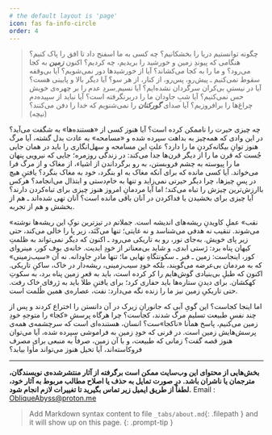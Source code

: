 ```yaml
---
# the default layout is 'page'
icon: fas fa-info-circle
order: 4
---
```


 > چگونه توانستیم دریا را بخشکانیم؟ چه کسی به ما اسفنج داد تا افق را پاک کنیم؟ هنگامی که پیوندِ زمین و خورشید را بریدیم، چه کردیم؟ اکنون **_زمین_** به کجا می‌رود؟ و ما را به کجا می‌کشاند؟ آیا از خورشیدها دور نمی‌شویم؟ آیا بی‌وقفه سقوط نمی‌کنیم ـ پیش‌رو، پس‌رو، از کنار، از هر سو؟ آیا دیگر بالا و پایینی هست؟ آیا در نیستیِ بی‌کران سرگردان نشده‌ایم؟ آیا نسیم ِسردِ عدم را بر چهره‌ی خویش حس نمی‌کنیم؟ آیا شبِ جاودان ما را دربرنگرفته است؟ آیا نباید از سپیده‌دم چراغ‌ها را برافروزیم؟ آیا صدای **_گورکنان_** را نمی‌شنویم که خدا را دفن می‌کنند؟ (نیچه)

چه چیزی حیرت را ناممکن کرده است؟ آیا هنوز کسی از «هستنده‌ها» به شگفت می‌آید؟ در این وادی که همه‌چیز به بداهت سپرده شده و «مسامحه» به عادت بدل گشته، آیا مرگ هنوز توانِ بیگانه‌کردنِ ما را دارد؟ علتِ این مسامحه و سهل‌انگاری را باید در همان جایی جُست که قرن ما را از دیگر قرن‌ها جدا می‌کند: در زندگی روزمره؛ جایی که نیرویی پنهان ما را پیوسته به چشم فروبستن، به رو برگرداندن از اشیاء، از مغاک و از مرگ فرا می‌خواند. آیا کسی مانده که برای آنکه مغاک به او بنگرد، خود به مغاک بنگرد؟ یافتنِ هیچ در پسِ چیزها، چرا دیگر حیرتی نمی‌زاید و تنها به خام‌دستی و ابتذال می‌انجامد؟ هرکس باارزش‌ترین چیزش را تباه می‌کند؛ اما آیا مردمانِ امروز هنوز چیزی برای تباه‌کردن دارند؟ آیا چیزی برای بخشیدن یا فداکردن در آنان باقی مانده است؟ آنان تهی شده‌اند ـ هم از بخشش و هم از تجربه.

«نقب» عملِ کاویدنِ ریشه‌های اندیشه است. جملاتم در تیزترین نوکِ این ریشه‌ها نوشته می‌شوند. تنقیب نه هدفی می‌شناسد و نه غایتی؛ تنها می‌کَنَد، زیر پا را خالی می‌کند، حتی زیر پای خویش. به‌جای نور، رو به تاریکی می‌رود ـ اکنون که دیگر نمی‌تواند به ظلمتِ کیهان پناه برد: ژستی ابدی، و شاید بی‌معناتر از خودِ ابدیت. خانه‌ی بوف کور، مینروای کور، اینجاست: زمین ـ قبر ـ سکونتگاهِ نهایی ما؛ تنها مادرِ جاودانه. نه آن «سیب‌زمینی» که به مردمان بی‌عرضه می‌گویند، بلکه خودِ سیب‌زمینی، ریشه‌دار در خاک، ساکنِ تاریکی. اکنون که طبلِ بی‌بنیادی گوش‌هایم را کر کرده است، باید به قعرِ زمین پناه برد، به سکوتِ کهکشان. برای دیدنِ ستاره‌ها باید حفاری کرد؛ برای یافتنِ طلا باید به ژرفای خاک رفت. حتی تاریکیِ زمین نیز ما را زنده نگه می‌دارد: نفت، عصاره‌ی همین ظُلمت است.

اما اینجا کجاست؟ این گویِ آبی که جانورانِ زیرک در آن دانستن را اختراع کردند و پس از چند نفسِ طبیعت تسلیمِ مرگ شدند، کجاست؟ چرا هرگاه پرسشِ «کجا» را متوجهِ خودِ زمین می‌کنیم، پاسخ همانا «ناکجا»ست؟ انسان، هستنده‌ای است که سرچشمه‌ی همه‌ی پرسش‌هایش زمین است. در قرنی که خودِ زمین به فراموشی سپرده شده، آیا می‌توان هنوز قصه گفت؟ زمانی که طبیعت، و با آن زمین، صرفاً به منبعی برای مصرف فروکاسته‌اند، آیا تخیل هنوز می‌تواند مأوا بیابد؟

***


**بخش‌هایی از محتوای این وب‌سایت ممکن است برگرفته از آثار منتشرشده‌ی نویسندگان، مترجمان یا ناشران باشد.**
**در صورت تمایل به حذف یا اصلاح مطالب مربوط به آثار خود، لطفاً از طریق ایمیل زیر تماس بگیرید تا تغییرات لازم انجام شود.**
Email : ObliqueAbyss@proton.me



> Add Markdown syntax content to file `_tabs/about.md`{: .filepath } and it will show up on this page.
{: .prompt-tip }
